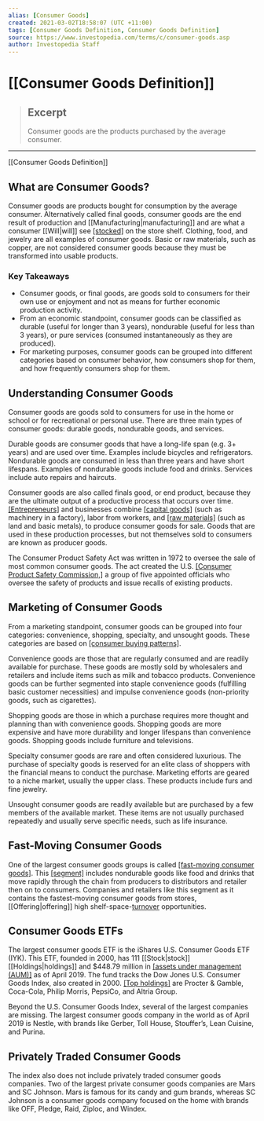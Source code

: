 ```yaml
---
alias: [Consumer Goods]
created: 2021-03-02T18:58:07 (UTC +11:00)
tags: [Consumer Goods Definition, Consumer Goods Definition]
source: https://www.investopedia.com/terms/c/consumer-goods.asp
author: Investopedia Staff
---
```


# [[Consumer Goods Definition]]

> ## Excerpt
> Consumer goods are the products purchased by the average consumer.

---

[[Consumer Goods Definition]]
## What are Consumer Goods?

Consumer goods are products bought for consumption by the average consumer. Alternatively called final goods, consumer goods are the end result of production and [[Manufacturing|manufacturing]] and are what a consumer [[Will|will]] see [[stocked]](https://www.investopedia.com/terms/m/make-to-[[Stock|stock]].asp) on the store shelf. Clothing, food, and jewelry are all examples of consumer goods. Basic or raw materials, such as copper, are not considered consumer goods because they must be transformed into usable products.

### Key Takeaways

-   Consumer goods, or final goods, are goods sold to consumers for their own use or enjoyment and not as means for further economic production activity.
-   From an economic standpoint, consumer goods can be classified as durable (useful for longer than 3 years), nondurable (useful for less than 3 years), or pure services (consumed instantaneously as they are produced).
-   For marketing purposes, consumer goods can be grouped into different categories based on consumer behavior, how consumers shop for them, and how frequently consumers shop for them.

## Understanding Consumer Goods

Consumer goods are goods sold to consumers for use in the home or school or for recreational or personal use. There are three main types of consumer goods: durable goods, nondurable goods, and services.

Durable goods are consumer goods that have a long-life span (e.g. 3+ years) and are used over time. Examples include bicycles and refrigerators. Nondurable goods are consumed in less than three years and have short lifespans. Examples of nondurable goods include food and drinks. Services include auto repairs and haircuts.

Consumer goods are also called finals good, or end product, because they are the ultimate output of a productive process that occurs over time. [[Entrepreneurs]](https://www.investopedia.com/terms/e/entrepreneur.asp) and businesses combine [[capital goods]](https://www.investopedia.com/terms/c/capitalgoods.asp) (such as machinery in a factory), labor from workers, and [[raw materials]](https://www.investopedia.com/terms/r/rawmaterials.asp) (such as land and basic metals), to produce consumer goods for sale. Goods that are used in these production processes, but not themselves sold to consumers are known as producer goods.

The Consumer Product Safety Act was written in 1972 to oversee the sale of most common consumer goods. The act created the U.S. [[Consumer Product Safety Commission,]](https://www.investopedia.com/terms/c/consumer-product-safety-[[Commission|commission]].asp) a group of five appointed officials who oversee the safety of products and issue recalls of existing products.

## Marketing of Consumer Goods

From a marketing standpoint, consumer goods can be grouped into four categories: convenience, shopping, specialty, and unsought goods. These categories are based on [[consumer buying patterns]](https://www.investopedia.com/terms/m/microeconomics.asp).

Convenience goods are those that are regularly consumed and are readily available for purchase. These goods are mostly sold by wholesalers and retailers and include items such as milk and tobacco products. Convenience goods can be further segmented into staple convenience goods (fulfilling basic customer necessities) and impulse convenience goods (non-priority goods, such as cigarettes).

Shopping goods are those in which a purchase requires more thought and planning than with convenience goods. Shopping goods are more expensive and have more durability and longer lifespans than convenience goods. Shopping goods include furniture and televisions.

Specialty consumer goods are rare and often considered luxurious. The purchase of specialty goods is reserved for an elite class of shoppers with the financial means to conduct the purchase. Marketing efforts are geared to a niche market, usually the upper class. These products include furs and fine jewelry.

Unsought consumer goods are readily available but are purchased by a few members of the available market. These items are not usually purchased repeatedly and usually serve specific needs, such as life insurance.

## Fast-Moving Consumer Goods

One of the largest consumer goods groups is called [[fast-moving consumer goods]](https://www.investopedia.com/terms/f/fastmoving-consumer-goods-fmcg.asp). This [[segment]](https://www.investopedia.com/terms/s/segment.asp) includes nondurable goods like food and drinks that move rapidly through the chain from producers to distributors and retailer then on to consumers. Companies and retailers like this segment as it contains the fastest-moving consumer goods from stores, [[Offering|offering]] high shelf-space-[turnover](https://www.investopedia.com/terms/t/turnover.asp) opportunities.

## Consumer Goods ETFs

The largest consumer goods ETF is the iShares U.S. Consumer Goods ETF (IYK). This ETF, founded in 2000, has 111 [[Stock|stock]] [[Holdings|holdings]] and $448.79 million in [[assets under management (AUM)]](https://www.investopedia.com/terms/a/aum.asp) as of April 2019. The fund tracks the Dow Jones U.S. Consumer Goods Index, also created in 2000. [[Top holdings]](https://www.investopedia.com/terms/t/top-holdings.asp) are Procter & Gamble, Coca-Cola, Philip Morris, PepsiCo, and Altria Group.

Beyond the U.S. Consumer Goods Index, several of the largest companies are missing. The largest consumer goods company in the world as of April 2019 is Nestle, with brands like Gerber, Toll House, Stouffer’s, Lean Cuisine, and Purina.

## Privately Traded Consumer Goods

The index also does not include privately traded consumer goods companies. Two of the largest private consumer goods companies are Mars and SC Johnson. Mars is famous for its candy and gum brands, whereas SC Johnson is a consumer goods company focused on the home with brands like OFF, Pledge, Raid, Ziploc, and Windex.
